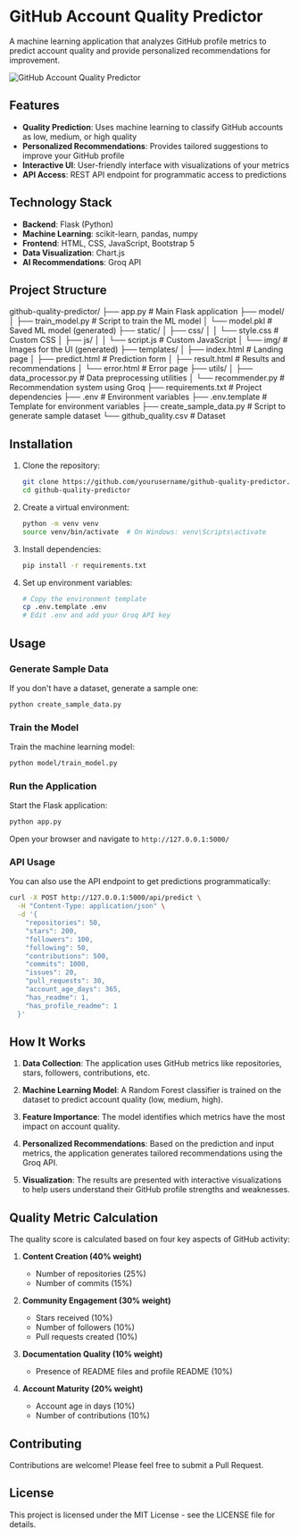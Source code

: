 # GitHub Account Quality Predictor

A machine learning application that analyzes GitHub profile metrics to predict account quality and provide personalized recommendations for improvement.

![GitHub Account Quality Predictor](static/img/feature_importance.png)

## Features

- **Quality Prediction**: Uses machine learning to classify GitHub accounts as low, medium, or high quality
- **Personalized Recommendations**: Provides tailored suggestions to improve your GitHub profile
- **Interactive UI**: User-friendly interface with visualizations of your metrics
- **API Access**: REST API endpoint for programmatic access to predictions

## Technology Stack

- **Backend**: Flask (Python)
- **Machine Learning**: scikit-learn, pandas, numpy
- **Frontend**: HTML, CSS, JavaScript, Bootstrap 5
- **Data Visualization**: Chart.js
- **AI Recommendations**: Groq API

## Project Structure

github-quality-predictor/
├── app.py                  # Main Flask application
├── model/
│   ├── train_model.py      # Script to train the ML model
│   └── model.pkl           # Saved ML model (generated)
├── static/
│   ├── css/
│   │   └── style.css       # Custom CSS
│   ├── js/
│   │   └── script.js       # Custom JavaScript
│   └── img/                # Images for the UI (generated)
├── templates/
│   ├── index.html          # Landing page
│   ├── predict.html        # Prediction form
│   ├── result.html         # Results and recommendations
│   └── error.html          # Error page
├── utils/
│   ├── data_processor.py   # Data preprocessing utilities
│   └── recommender.py      # Recommendation system using Groq
├── requirements.txt        # Project dependencies
├── .env                    # Environment variables
├── .env.template           # Template for environment variables
├── create_sample_data.py   # Script to generate sample dataset
└── github_quality.csv      # Dataset

## Installation

1. Clone the repository:
   ```bash
   git clone https://github.com/yourusername/github-quality-predictor.git
   cd github-quality-predictor
   ```

2. Create a virtual environment:
   ```bash
   python -m venv venv
   source venv/bin/activate  # On Windows: venv\Scripts\activate
   ```

3. Install dependencies:
   ```bash
   pip install -r requirements.txt
   ```

4. Set up environment variables:
   ```bash
   # Copy the environment template
   cp .env.template .env
   # Edit .env and add your Groq API key
   ```

## Usage

### Generate Sample Data

If you don't have a dataset, generate a sample one:
```bash
python create_sample_data.py
```

### Train the Model

Train the machine learning model:
```bash
python model/train_model.py
```

### Run the Application

Start the Flask application:
```bash
python app.py
```

Open your browser and navigate to `http://127.0.0.1:5000/`

### API Usage

You can also use the API endpoint to get predictions programmatically:
```bash
curl -X POST http://127.0.0.1:5000/api/predict \
  -H "Content-Type: application/json" \
  -d '{
    "repositories": 50,
    "stars": 200,
    "followers": 100,
    "following": 50,
    "contributions": 500,
    "commits": 1000,
    "issues": 20,
    "pull_requests": 30,
    "account_age_days": 365,
    "has_readme": 1,
    "has_profile_readme": 1
  }'
```

## How It Works

1. **Data Collection**: The application uses GitHub metrics like repositories, stars, followers, contributions, etc.

2. **Machine Learning Model**: A Random Forest classifier is trained on the dataset to predict account quality (low, medium, high).

3. **Feature Importance**: The model identifies which metrics have the most impact on account quality.

4. **Personalized Recommendations**: Based on the prediction and input metrics, the application generates tailored recommendations using the Groq API.

5. **Visualization**: The results are presented with interactive visualizations to help users understand their GitHub profile strengths and weaknesses.

## Quality Metric Calculation

The quality score is calculated based on four key aspects of GitHub activity:

1. **Content Creation (40% weight)**
   - Number of repositories (25%)
   - Number of commits (15%)

2. **Community Engagement (30% weight)**
   - Stars received (10%)
   - Number of followers (10%)
   - Pull requests created (10%)

3. **Documentation Quality (10% weight)**
   - Presence of README files and profile README (10%)

4. **Account Maturity (20% weight)**
   - Account age in days (10%)
   - Number of contributions (10%)

## Contributing

Contributions are welcome! Please feel free to submit a Pull Request.

## License

This project is licensed under the MIT License - see the LICENSE file for details.